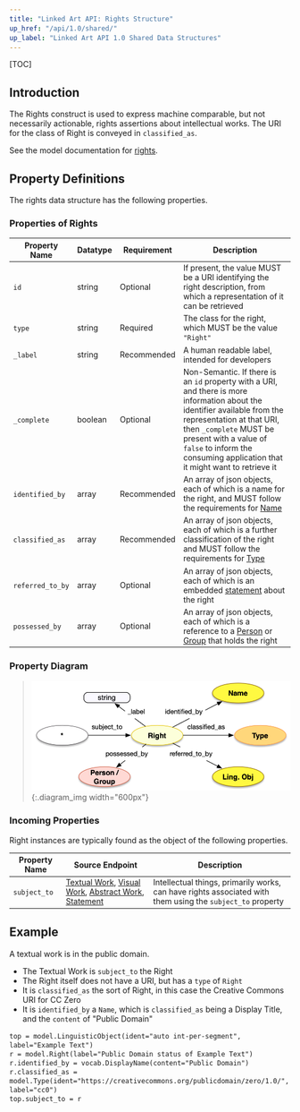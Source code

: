 ```yaml
---
title: "Linked Art API: Rights Structure"
up_href: "/api/1.0/shared/"
up_label: "Linked Art API 1.0 Shared Data Structures"
---
```



[TOC]

## Introduction

The Rights construct is used to express machine comparable, but not necessarily actionable, rights assertions about intellectual works. The URI for the class of Right is conveyed in `classified_as`.

See the model documentation for [rights](/model/object/rights/#rights-assertions).

## Property Definitions

The rights data structure has the following properties.

### Properties of Rights

| Property Name     | Datatype      | Requirement | Description | 
|-------------------|---------------|-------------|-------------|
| `id`              | string        | Optional    | If present, the value MUST be a URI identifying the right description, from which a representation of it can be retrieved | 
| `type`            | string        | Required    | The class for the right, which MUST be the value `"Right"` |
| `_label`          | string        | Recommended | A human readable label, intended for developers |
| `_complete`       | boolean       | Optional    | Non-Semantic. If there is an `id` property with a URI, and there is more information about the identifier available from the representation at that URI, then `_complete` MUST be present with a value of `false` to inform the consuming application that it might want to retrieve it |
| `identified_by`   | array         | Recommended | An array of json objects, each of which is a name for the right, and MUST follow the requirements for [Name](../name/) |
| `classified_as`   | array         | Recommended | An array of json objects, each of which is a further classification of the right and MUST follow the requirements for [Type](../type/) |
| `referred_to_by`  | array         | Optional    | An array of json objects, each of which is an embedded [statement](../statement/) about the right |
| `possessed_by`    | array         | Optional    | An array of json objects, each of which is a reference to a [Person](../../endpoint/person) or [Group](../../endpoint/group) that holds the right |

### Property Diagram

> ![diagram](right_properties.png){:.diagram_img width="600px"}

### Incoming Properties

Right instances are typically found as the object of the following properties.

| Property Name   | Source Endpoint   | Description |
|-----------------|-------------------|-------------|
| `subject_to`     | [Textual Work](../../endpoint/textual_work/), [Visual Work](../../endpoint/visual_work), [Abstract Work](../../endpoint/abstract_work), [Statement](../statement/) | Intellectual things, primarily works, can have rights associated with them using the `subject_to` property |

## Example

A textual work is in the public domain.

* The Textual Work is `subject_to` the Right
* The Right itself does not have a URI, but has a `type` of `Right`
* It is `classified_as` the sort of Right, in this case the Creative Commons URI for CC Zero
* It is `identified_by` a `Name`, which is `classified_as` being a Display Title, and the `content` of "Public Domain"

```crom
top = model.LinguisticObject(ident="auto int-per-segment", label="Example Text")
r = model.Right(label="Public Domain status of Example Text")
r.identified_by = vocab.DisplayName(content="Public Domain")
r.classified_as = model.Type(ident="https://creativecommons.org/publicdomain/zero/1.0/", label="cc0")
top.subject_to = r
```
